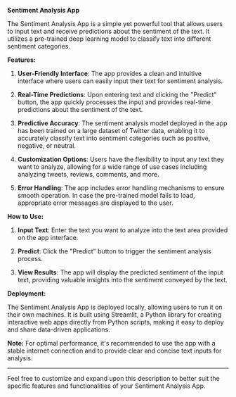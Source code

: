 **Sentiment Analysis App**

The Sentiment Analysis App is a simple yet powerful tool that allows users to input text and receive predictions about the sentiment of the text. It utilizes a pre-trained deep learning model to classify text into different sentiment categories.

**Features:**

1. **User-Friendly Interface**: The app provides a clean and intuitive interface where users can easily input their text for sentiment analysis.

2. **Real-Time Predictions**: Upon entering text and clicking the "Predict" button, the app quickly processes the input and provides real-time predictions about the sentiment of the text.

3. **Predictive Accuracy**: The sentiment analysis model deployed in the app has been trained on a large dataset of Twitter data, enabling it to accurately classify text into sentiment categories such as positive, negative, or neutral.

4. **Customization Options**: Users have the flexibility to input any text they want to analyze, allowing for a wide range of use cases including analyzing tweets, reviews, comments, and more.

5. **Error Handling**: The app includes error handling mechanisms to ensure smooth operation. In case the pre-trained model fails to load, appropriate error messages are displayed to the user.

**How to Use:**

1. **Input Text**: Enter the text you want to analyze into the text area provided on the app interface.

2. **Predict**: Click the "Predict" button to trigger the sentiment analysis process.

3. **View Results**: The app will display the predicted sentiment of the input text, providing valuable insights into the sentiment conveyed by the text.

**Deployment:**

The Sentiment Analysis App is deployed locally, allowing users to run it on their own machines. It is built using Streamlit, a Python library for creating interactive web apps directly from Python scripts, making it easy to deploy and share data-driven applications.

**Note:** For optimal performance, it's recommended to use the app with a stable internet connection and to provide clear and concise text inputs for analysis.

---

Feel free to customize and expand upon this description to better suit the specific features and functionalities of your Sentiment Analysis App.
